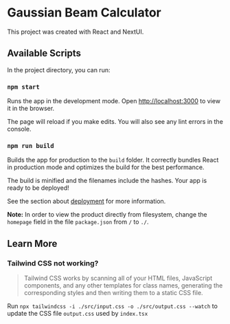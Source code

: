 # Gaussian Beam Calculator

This project was created with React and NextUI.

## Available Scripts

In the project directory, you can run:

### `npm start`

Runs the app in the development mode.
Open [http://localhost:3000](http://localhost:3000) to view it in the browser.

The page will reload if you make edits.
You will also see any lint errors in the console.

### `npm run build`

Builds the app for production to the `build` folder.
It correctly bundles React in production mode and optimizes the build for the best performance.

The build is minified and the filenames include the hashes.
Your app is ready to be deployed!

See the section about [deployment](https://facebook.github.io/create-react-app/docs/deployment) for more information.

**Note:** In order to view the product directly from filesystem, change the `homepage` field in the file `package.json` from `/` to  `./`.

## Learn More

### Tailwind CSS not working?

> Tailwind CSS works by scanning all of your HTML files, JavaScript
> components, and any other templates for class names, generating the
> corresponding styles and then writing them to a static CSS file.

Run `npx tailwindcss -i ./src/input.css -o ./src/output.css --watch` to update the CSS file `output.css` used by `index.tsx`
